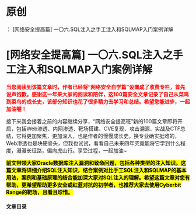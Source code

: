 # 原创
：  [网络安全提高篇] 一〇六.SQL注入之手工注入和SQLMAP入门案例详解

# [网络安全提高篇] 一〇六.SQL注入之手工注入和SQLMAP入门案例详解

<font color="red">**当您阅读到该篇文章时，作者已经将“网络安全自学篇”设置成了收费专栏，首先说声抱歉。感谢这一年来大家的阅读和陪伴，这100篇安全文章记录了自己从菜鸡到菜鸟的成长史，该部分知识也花了很多精力去学习和总结。希望您能进步，一起加油喔！**</font>

接下来我会接着之前的内容继续分享，“网络安全提高班”新的100篇文章即将开启，包括Web渗透、内网渗透、靶场搭建、CVE复现、攻击溯源、实战及CTF总结，它将更加聚焦，更加深入，也是作者的慢慢成长史。换专业确实挺难的，Web渗透也是块硬骨头，但我也试试，看看自己未来四年究竟能将它学到什么程度，漫漫长征路，偏向虎山行。享受过程，一起加油~

<mark>**前文带领大家Oracle数据库注入漏洞和致命问题，包括各种类型的注入知识。这篇文章将详细介绍SQL注入知识，结合案例对比手工SQL注入和SQLMAP的基本用法，案例和基础原理的结合能加深大家对SQL注入的理解。希望这篇文章对您有帮助，更希望帮助更多安全或红蓝对抗的初学者，也推荐大家去使用Cyberbit Range的靶场，且看且珍惜。**</mark>

#### 文章目录
